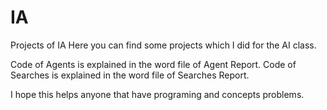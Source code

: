 # IA
Projects of IA
Here you can find some projects which I did for the AI class. 

Code of Agents is explained in the word file of Agent Report.
Code of Searches is explained in the word file of Searches Report.

I hope this helps anyone that have programing and concepts problems.
